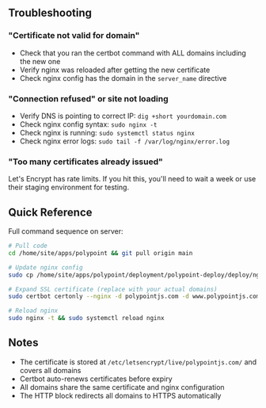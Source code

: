 ## Troubleshooting

### "Certificate not valid for domain"

- Check that you ran the certbot command with ALL domains including the new one
- Verify nginx was reloaded after getting the new certificate
- Check nginx config has the domain in the `server_name` directive

### "Connection refused" or site not loading

- Verify DNS is pointing to correct IP: `dig +short yourdomain.com`
- Check nginx config syntax: `sudo nginx -t`
- Check nginx is running: `sudo systemctl status nginx`
- Check nginx error logs: `sudo tail -f /var/log/nginx/error.log`

### "Too many certificates already issued"

Let's Encrypt has rate limits. If you hit this, you'll need to wait a week or use their staging environment for testing.

## Quick Reference

Full command sequence on server:

```bash
# Pull code
cd /home/site/apps/polypoint && git pull origin main

# Update nginx config
sudo cp /home/site/apps/polypoint/deployment/polypoint-deploy/deploy/nginx/polypointjs.com.conf /etc/nginx/sites-available/polypointjs.com.conf

# Expand SSL certificate (replace with your actual domains)
sudo certbot certonly --nginx -d polypointjs.com -d www.polypointjs.com -d polypoint.xyz -d www.polypoint.xyz -d poly.ink -d www.poly.ink -d blackboard.ink -d www.blackboard.ink -d yourdomain.com -d www.yourdomain.com --expand

# Reload nginx
sudo nginx -t && sudo systemctl reload nginx
```

## Notes

- The certificate is stored at `/etc/letsencrypt/live/polypointjs.com/` and covers all domains
- Certbot auto-renews certificates before expiry
- All domains share the same certificate and nginx configuration
- The HTTP block redirects all domains to HTTPS automatically
